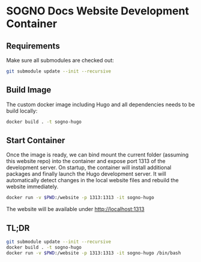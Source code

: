 # SOGNO Docs Website Development Container

## Requirements

Make sure all submodules are checked out:

```bash
git submodule update --init --recursive
```

## Build Image

The custom docker image including Hugo and all dependencies needs to be build locally:

```bash
docker build . -t sogno-hugo
```

## Start Container

Once the image is ready, we can bind mount the current folder (assuming this website repo) into the container and expose port 1313 of the development server.
On startup, the container will install additional packages and finally launch the Hugo development server.
It will automatically detect changes in the local website files and rebuild the website immediately.

```bash
docker run -v $PWD:/website -p 1313:1313 -it sogno-hugo 
```

The website will be available under [http://localhost:1313](http://localhost:1313)


## TL;DR

```bash
git submodule update --init --recursive
docker build . -t sogno-hugo
docker run -v $PWD:/website -p 1313:1313 -it sogno-hugo /bin/bash 
``` 